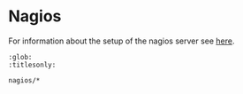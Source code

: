 # Nagios

For information about the setup of the nagios server see [here](https://stfc365.sharepoint.com/sites/ISISExperimentControls/_layouts/15/Doc.aspx?sourcedoc=%7BA6F9D67A-4FC8-493C-9834-995CF4044F27%7D&file=nagios_server.docx&action=default&mobileredirect=true&DefaultItemOpen=1).


```{toctree}
:glob:
:titlesonly:

nagios/*
```

